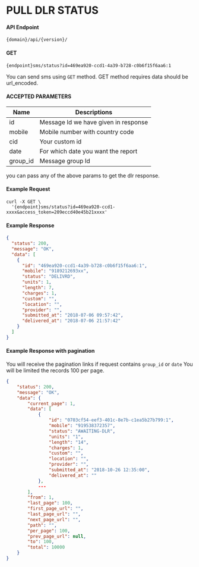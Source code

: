 # PULL DLR STATUS

#### API Endpoint

```
{domain}/api/{version}/
```

#### GET

```
{endpoint}sms/status?id=469ea920-ccd1-4a39-b728-c0b6f15f6aa6:1
```

You can send sms using `GET` method. GET method requires data should be url_encoded.

#### ACCEPTED PARAMETERS

| Name     | Descriptions                         |
| -------- | ------------------------------------ |
| id       | Message Id we have given in response |
| mobile   | Mobile number with country code      |
| cid      | Your custom id                       |
| date     | For which date you want the report   |
| group_id | Message group Id                     |

you can pass any of the above params to get the dlr response.

#### Example Request

```curl
curl -X GET \
  '{endpoint}sms/status?id=469ea920-ccd1-xxxx&access_token=209eccd40e45b21xxxx'
```

#### Example Response

```json
{
  "status": 200,
  "message": "OK",
  "data": [
    {
      "id": "469ea920-ccd1-4a39-b728-c0b6f15f6aa6:1",
      "mobile": "9189212693xx",
      "status": "DELIVRD",
      "units": 1,
      "length": 7,
      "charges": 1,
      "custom": "",
      "location": "",
      "provider": "",
      "submitted_at": "2018-07-06 09:57:42",
      "delivered_at": "2018-07-06 21:57:42"
    }
  ]
}
```

#### Example Response with pagination

You will receive the pagination links if request contains `group_id` or `date`
You will be limited the records 100 per page.

```json
{
    "status": 200,
    "message": "OK",
    "data": {
        "current_page": 1,
        "data": [
            {
                "id": "0703cf54-eef3-401c-8e7b-c1ea5b27b799:1",
                "mobile": "919538372357",
                "status": "AWAITING-DLR",
                "units": "1",
                "length": "14",
                "charges": 1,
                "custom": "",
                "location": "",
                "provider": "",
                "submitted_at": "2018-10-26 12:35:00",
                "delivered_at": ""
            },
            ---
        ],
        "from": 1,
        "last_page": 100,
        "first_page_url": "",
        "last_page_url": "",
        "next_page_url": "",
        "path": "",
        "per_page": 100,
        "prev_page_url": null,
        "to": 100,
        "total": 10000
    }
}
```
